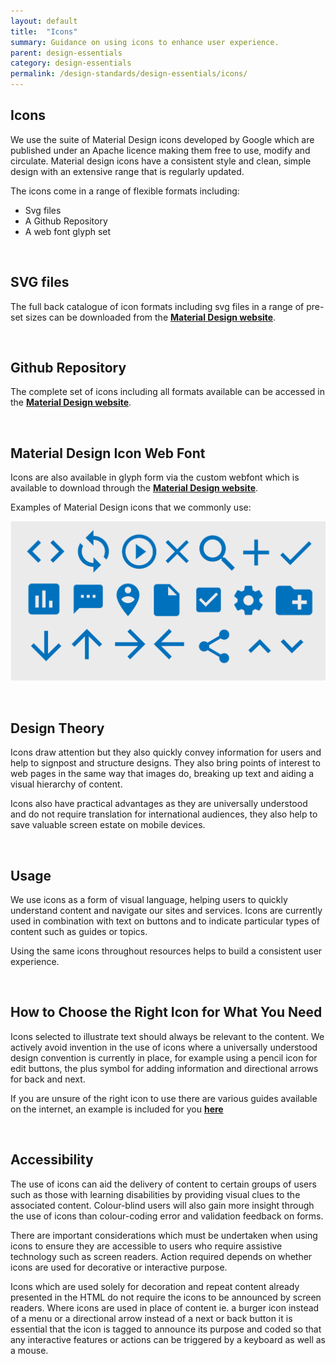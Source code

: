 ```yaml
---
layout: default
title:  "Icons"
summary: Guidance on using icons to enhance user experience.
parent: design-essentials
category: design-essentials
permalink: /design-standards/design-essentials/icons/
---
```



## Icons
We use the suite of Material Design icons developed by Google which are published under an Apache licence making them free to use, modify and circulate. Material design icons have a consistent style and clean, simple design with an extensive range that is regularly updated.

The icons come in a range of flexible formats including:

* Svg files
* A Github Repository
* A web font glyph set

<br>

## SVG files
The full back catalogue of icon formats including svg files in a range of pre-set sizes can be downloaded from the **[Material Design website](http://google.github.io/material-design-icons/)**.


<br>

## Github Repository
The complete set of icons including all formats available can be accessed in the **[Material Design website](https://github.com/google/material-design-icons)**.

<br>

## Material Design Icon Web Font
Icons are also available in glyph form via the custom webfont which is available to download through the **[Material Design website](http://google.github.io/material-design-icons/)**.

Examples of Material Design icons that we commonly use:
<br>


![Icons](/assets/images/Design-standards-images/Example.icons-tabletup.jpg)
<br>

<br>

## Design Theory
Icons draw attention but they also quickly convey information for users and help to signpost and structure designs. They also bring points of interest to web pages in the same way that images do, breaking up text and aiding a visual hierarchy of content.

Icons also have practical advantages as they are universally understood and do not require translation for international audiences, they also help to save valuable screen estate on mobile devices.

<br>

## Usage
We use icons as a form of visual language, helping users to quickly understand content and navigate our sites and services. Icons are currently used in combination with text on buttons and to indicate particular types of content such as guides or topics.

Using the same icons throughout resources helps to build a consistent user experience.

<br>

## How to Choose the Right Icon for What You Need
Icons selected to illustrate text should always be relevant to the content. We actively avoid invention in the use of icons where a universally understood design convention is currently in place, for example using a pencil icon for edit buttons, the plus symbol for adding information and directional arrows for back and next.

If you are unsure of the right icon to use there are various guides available on the internet, an example is included for you  **[here](https://www.computerhope.com/issues/ch001801.htm)**

<br>

## Accessibility
The use of icons can aid the delivery of content to certain groups of users such as those with learning disabilities by providing visual clues to the associated content. Colour-blind users will also gain more insight through the use of icons than colour-coding error and validation feedback on forms.

There are important considerations which must be undertaken when using icons to ensure they are accessible to users who require assistive technology such as screen readers. Action required depends on whether icons are used for decorative or interactive purpose.

Icons which are used solely for decoration and repeat content already presented in the HTML do not require the icons to be announced by screen readers. Where icons are used in place of content ie. a burger icon instead of a menu or a directional arrow instead of a next or back button it is essential that the icon is tagged to announce its purpose and coded so that any interactive features or actions can be triggered by a keyboard as well as a mouse.
